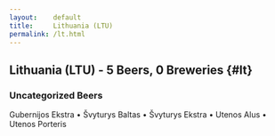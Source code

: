 ```yaml
---
layout:    default
title:     Lithuania (LTU)
permalink: /lt.html
---
```


## Lithuania (LTU) - 5 Beers, 0 Breweries {#lt}



### Uncategorized Beers

Gubernijos Ekstra   • Švyturys Baltas   • Švyturys Ekstra   • Utenos Alus   • Utenos Porteris  



 
